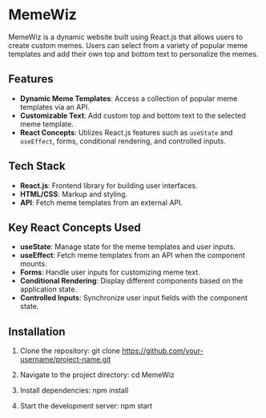 # MemeWiz

MemeWiz is a dynamic website built using React.js that allows users to create custom memes. Users can select from a variety of popular meme templates and add their own top and bottom text to personalize the memes.

## Features

- **Dynamic Meme Templates**: Access a collection of popular meme templates via an API.
- **Customizable Text**: Add custom top and bottom text to the selected meme template.
- **React Concepts**: Utilizes React.js features such as `useState` and `useEffect`, forms, conditional rendering, and controlled inputs.

## Tech Stack

- **React.js**: Frontend library for building user interfaces.
- **HTML/CSS**: Markup and styling.
- **API**: Fetch meme templates from an external API.

## Key React Concepts Used
- **useState**: Manage state for the meme templates and user inputs.
- **useEffect**: Fetch meme templates from an API when the component mounts.
- **Forms**: Handle user inputs for customizing meme text.
- **Conditional Rendering**: Display different components based on the application state.
- **Controlled Inputs**: Synchronize user input fields with the component state.

 ## Installation

1. Clone the repository:
   git clone https://github.com/your-username/project-name.git
   
2. Navigate to the project directory:
   cd MemeWiz

3. Install dependencies:
   npm install

4. Start the development server:
   npm start




